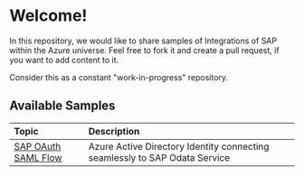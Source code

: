 # Welcome! ##

In this repository, we would like to share samples of Integrations of SAP within the Azure universe. Feel free to fork it and create a pull request, if you want to add content to it.

Consider this as a constant "work-in-progress" repository.

## Available Samples ##

|Topic|Description|
|:-----------|:------------------|
|[SAP OAuth SAML Flow](sap-oauth-saml-flow/README.md)|Azure Active Directory Identity connecting seamlessly to SAP Odata Service|

